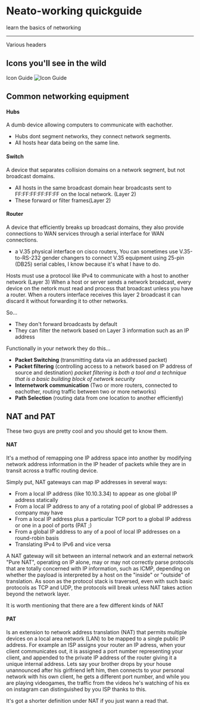 
# Neato-working quickguide
learn the basics of networking

---

Various headers

Icons you'll see in the wild
-

Icon Guide
![Icon Guide](http://www.conceptdraw.com/How-To-Guide/picture/Cisco-switches-and-hubs-Design-elements.png)

Common networking equipment
-

#### Hubs

A dumb device allowing computers to communicate with eachother.  
* Hubs dont segment networks, they connect network segments. 
* All hosts hear data being on the same line. 

#### Switch

A device that separates collision domains on a network segment, but not broadcast domains. 

* All hosts in the same broadcast domain hear broadcasts sent to FF:FF:FF:FF:FF:FF on the local network. (Layer 2) 
* These forward or filter frames(Layer 2)

#### Router
A device that efficiently breaks up broadcast domains, they also provide connections to WAN services through a serial interface for WAN connections.
* a V.35 physical interface on cisco routers, You can sometimes use V.35-to-RS-232 gender changers to connect V.35 equipment using 25-pin (DB25) serial cables, I know because it's what I have to do.

Hosts must use a protocol like IPv4 to communicate with a host to another network (Layer 3) When a host or server sends a network broadcast, every device on the netork must read and process that broadcast unless you have a router. When a routers interface receives this layer 2 broadcast it can discard it without forwarding it to other networks.

So...
* They don't forward broadcasts by default
* They can filter the network based on Layer 3 information such as an IP address

Functionally in your network they do this...
* **Packet Switching** (transmitting data via an addressed packet)
* **Packet filtering** (controlling access to a network based on IP address of source and destination) *packet filtering is both a tool and a technique that is a basic building block of network security*
* **Internetwork communication** (Two or more routers, connected to eachother, routing traffic between two or more networks)
* **Path Selection** (routing data from one location to another efficiently)

NAT and PAT
-
These two guys are pretty cool and you should get to know them.


#### NAT
It's a method of remapping one IP address space into another by modifying network address information in the IP header of packets while they are in transit across a traffic routing device.

Simply put, NAT gateways can map IP addresses in several ways:

- From a local IP address (like 10.10.3.34) to appear as one global IP address statically
- From a local IP address to any of a rotating pool of global IP addresses a company may have
- From a local IP address plus a particular TCP port to a global IP address or one in a pool of ports (PAT ;) 
- From a global IP address to any of a pool of local IP addresses on a round-robin basis
- Translating IPv4 to IPv6 and vice versa


A NAT gateway will sit between an internal network and an external network
"Pure NAT", operating on IP alone, may or may not correctly parse protocols that are totally concerned with IP information, such as ICMP, depending on whether the payload is interpreted by a host on the "inside" or "outside" of translation. As soon as the protocol stack is traversed, even with such basic protocols as TCP and UDP, the protocols will break unless NAT takes action beyond the network layer. 

It is worth mentioning that there are a few different kinds of NAT 

#### PAT

Is an extension to network address translation (NAT) that permits multiple devices on a local area network (LAN) to be mapped to a single public IP address. For example an ISP assigns your router an IP adress, when your client communicates out, it is assigned a port number representing your client, and appended to the private IP address of the router giving it a unique internal address. Lets say your brother drops by your house unannounced after his girlfriend left him, then connects to your personal network with his own client, he gets a different port number, and while you are playing videogames, the traffic from the videos he's watching of his ex on instagram can distinguished by you ISP thanks to this.

It's got a shorter definition under NAT if you just wann a read that.

